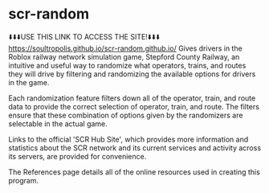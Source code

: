 # scr-random
⬇️⬇️⬇️USE THIS LINK TO ACCESS THE SITE!⬇️⬇️⬇️
https://soultropolis.github.io/scr-random.github.io/
Gives drivers in the Roblox railway network simulation game, Stepford County Railway, an intuitive and useful way to randomize what operators, trains, and routes they will drive by filtering and randomizing the available options for drivers in the game.

Each randomization feature filters down all of the operator, train, and route data to provide the correct selection of operator, train, and route. The filters ensure that these combination of options given by the randomizers are selectable in the actual game.

Links to the official 'SCR Hub Site', which provides more information and statistics about the SCR network and its current services and activity across its servers, are provided for convenience.

The References page details all of the online resources used in creating this program.
